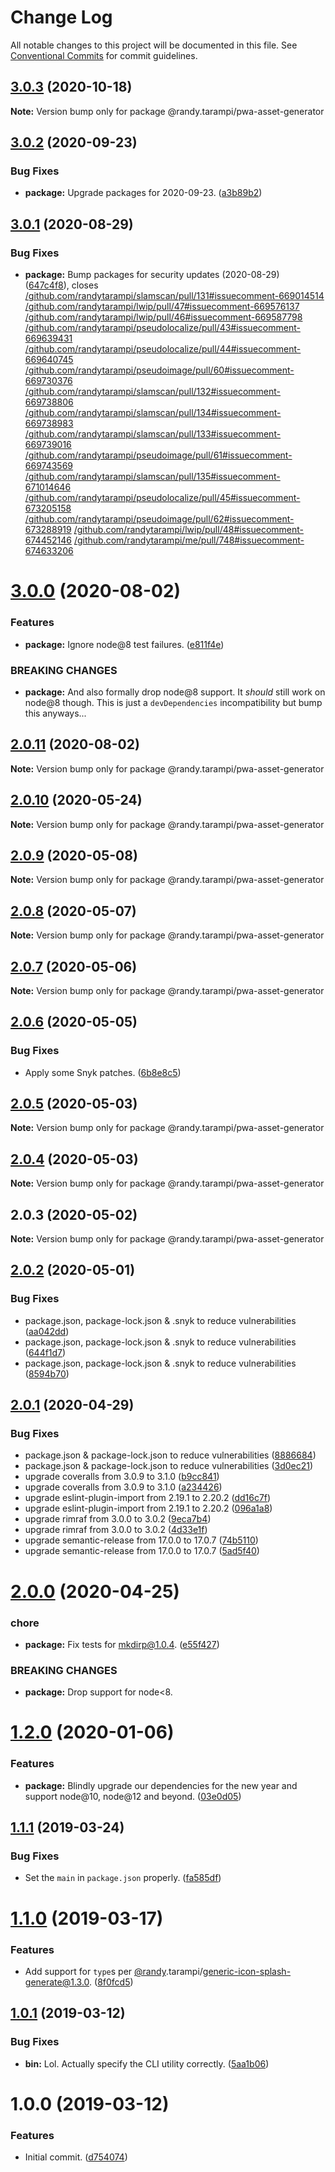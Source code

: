 # Change Log

All notable changes to this project will be documented in this file.
See [Conventional Commits](https://conventionalcommits.org) for commit guidelines.

## [3.0.3](https://github.com/randytarampi/pwa-asset-generator/compare/@randy.tarampi/pwa-asset-generator@3.0.2...@randy.tarampi/pwa-asset-generator@3.0.3) (2020-10-18)

**Note:** Version bump only for package @randy.tarampi/pwa-asset-generator





## [3.0.2](https://github.com/randytarampi/pwa-asset-generator/compare/@randy.tarampi/pwa-asset-generator@3.0.1...@randy.tarampi/pwa-asset-generator@3.0.2) (2020-09-23)


### Bug Fixes

* **package:** Upgrade packages for 2020-09-23. ([a3b89b2](https://github.com/randytarampi/pwa-asset-generator/commit/a3b89b29de919f5cdeed36feca9f296e71742ec8))





## [3.0.1](https://github.com/randytarampi/pwa-asset-generator/compare/@randy.tarampi/pwa-asset-generator@3.0.0...@randy.tarampi/pwa-asset-generator@3.0.1) (2020-08-29)


### Bug Fixes

* **package:** Bump packages for security updates (2020-08-29) ([647c4f8](https://github.com/randytarampi/pwa-asset-generator/commit/647c4f8cda94ffcb507b6433ca5c35466177cc80)), closes [/github.com/randytarampi/slamscan/pull/131#issuecomment-669014514](https://github.com//github.com/randytarampi/slamscan/pull/131/issues/issuecomment-669014514) [/github.com/randytarampi/lwip/pull/47#issuecomment-669576137](https://github.com//github.com/randytarampi/lwip/pull/47/issues/issuecomment-669576137) [/github.com/randytarampi/lwip/pull/46#issuecomment-669587798](https://github.com//github.com/randytarampi/lwip/pull/46/issues/issuecomment-669587798) [/github.com/randytarampi/pseudolocalize/pull/43#issuecomment-669639431](https://github.com//github.com/randytarampi/pseudolocalize/pull/43/issues/issuecomment-669639431) [/github.com/randytarampi/pseudolocalize/pull/44#issuecomment-669640745](https://github.com//github.com/randytarampi/pseudolocalize/pull/44/issues/issuecomment-669640745) [/github.com/randytarampi/pseudoimage/pull/60#issuecomment-669730376](https://github.com//github.com/randytarampi/pseudoimage/pull/60/issues/issuecomment-669730376) [/github.com/randytarampi/slamscan/pull/132#issuecomment-669738806](https://github.com//github.com/randytarampi/slamscan/pull/132/issues/issuecomment-669738806) [/github.com/randytarampi/slamscan/pull/134#issuecomment-669738983](https://github.com//github.com/randytarampi/slamscan/pull/134/issues/issuecomment-669738983) [/github.com/randytarampi/slamscan/pull/133#issuecomment-669739016](https://github.com//github.com/randytarampi/slamscan/pull/133/issues/issuecomment-669739016) [/github.com/randytarampi/pseudoimage/pull/61#issuecomment-669743569](https://github.com//github.com/randytarampi/pseudoimage/pull/61/issues/issuecomment-669743569) [/github.com/randytarampi/slamscan/pull/135#issuecomment-671014646](https://github.com//github.com/randytarampi/slamscan/pull/135/issues/issuecomment-671014646) [/github.com/randytarampi/pseudolocalize/pull/45#issuecomment-673205158](https://github.com//github.com/randytarampi/pseudolocalize/pull/45/issues/issuecomment-673205158) [/github.com/randytarampi/pseudoimage/pull/62#issuecomment-673288919](https://github.com//github.com/randytarampi/pseudoimage/pull/62/issues/issuecomment-673288919) [/github.com/randytarampi/lwip/pull/48#issuecomment-674452146](https://github.com//github.com/randytarampi/lwip/pull/48/issues/issuecomment-674452146) [/github.com/randytarampi/me/pull/748#issuecomment-674633206](https://github.com//github.com/randytarampi/me/pull/748/issues/issuecomment-674633206)





# [3.0.0](https://github.com/randytarampi/pwa-asset-generator/compare/@randy.tarampi/pwa-asset-generator@2.0.11...@randy.tarampi/pwa-asset-generator@3.0.0) (2020-08-02)


### Features

* **package:** Ignore node@8 test failures. ([e811f4e](https://github.com/randytarampi/pwa-asset-generator/commit/e811f4e0734170f86df01d83417377c7aefbe7dc))


### BREAKING CHANGES

* **package:** And also formally drop node@8 support. It *should* still work on node@8 though. This is just a `devDependencies` incompatibility but bump this anyways...





## [2.0.11](https://github.com/randytarampi/pwa-asset-generator/compare/@randy.tarampi/pwa-asset-generator@2.0.10...@randy.tarampi/pwa-asset-generator@2.0.11) (2020-08-02)

**Note:** Version bump only for package @randy.tarampi/pwa-asset-generator





## [2.0.10](https://github.com/randytarampi/pwa-asset-generator/compare/@randy.tarampi/pwa-asset-generator@2.0.9...@randy.tarampi/pwa-asset-generator@2.0.10) (2020-05-24)

**Note:** Version bump only for package @randy.tarampi/pwa-asset-generator





## [2.0.9](https://github.com/randytarampi/pwa-asset-generator/compare/@randy.tarampi/pwa-asset-generator@2.0.8...@randy.tarampi/pwa-asset-generator@2.0.9) (2020-05-08)

**Note:** Version bump only for package @randy.tarampi/pwa-asset-generator





## [2.0.8](https://github.com/randytarampi/pwa-asset-generator/compare/@randy.tarampi/pwa-asset-generator@2.0.7...@randy.tarampi/pwa-asset-generator@2.0.8) (2020-05-07)

**Note:** Version bump only for package @randy.tarampi/pwa-asset-generator





## [2.0.7](https://github.com/randytarampi/pwa-asset-generator/compare/@randy.tarampi/pwa-asset-generator@2.0.6...@randy.tarampi/pwa-asset-generator@2.0.7) (2020-05-06)

**Note:** Version bump only for package @randy.tarampi/pwa-asset-generator





## [2.0.6](https://github.com/randytarampi/pwa-asset-generator/compare/@randy.tarampi/pwa-asset-generator@2.0.5...@randy.tarampi/pwa-asset-generator@2.0.6) (2020-05-05)


### Bug Fixes

* Apply some Snyk patches. ([6b8e8c5](https://github.com/randytarampi/pwa-asset-generator/commit/6b8e8c5e3e08ffacfaacc92ea3d8de16da186fc4))





## [2.0.5](https://github.com/randytarampi/pwa-asset-generator/compare/@randy.tarampi/pwa-asset-generator@2.0.4...@randy.tarampi/pwa-asset-generator@2.0.5) (2020-05-03)

**Note:** Version bump only for package @randy.tarampi/pwa-asset-generator





## [2.0.4](https://github.com/randytarampi/pwa-asset-generator/compare/@randy.tarampi/pwa-asset-generator@2.0.3...@randy.tarampi/pwa-asset-generator@2.0.4) (2020-05-03)

**Note:** Version bump only for package @randy.tarampi/pwa-asset-generator





## 2.0.3 (2020-05-02)

**Note:** Version bump only for package @randy.tarampi/pwa-asset-generator





## [2.0.2](https://github.com/randytarampi/pwa-asset-generator/compare/v2.0.1...v2.0.2) (2020-05-01)


### Bug Fixes

* package.json, package-lock.json & .snyk to reduce vulnerabilities ([aa042dd](https://github.com/randytarampi/pwa-asset-generator/commit/aa042ddcd9ddb43b8655962231d2d1180ac54b1d))
* package.json, package-lock.json & .snyk to reduce vulnerabilities ([644f1d7](https://github.com/randytarampi/pwa-asset-generator/commit/644f1d72c624a73097050cecf4f60558e34455f6))
* package.json, package-lock.json & .snyk to reduce vulnerabilities ([8594b70](https://github.com/randytarampi/pwa-asset-generator/commit/8594b70597b970e7f6c1cc837975574110aeb650))

## [2.0.1](https://github.com/randytarampi/pwa-asset-generator/compare/v2.0.0...v2.0.1) (2020-04-29)


### Bug Fixes

* package.json & package-lock.json to reduce vulnerabilities ([8886684](https://github.com/randytarampi/pwa-asset-generator/commit/8886684013961bb7a5fc51b810abe40d027906ea))
* package.json & package-lock.json to reduce vulnerabilities ([3d0ec21](https://github.com/randytarampi/pwa-asset-generator/commit/3d0ec21a1fca3fc3c4ae4b7216f31f090581f113))
* upgrade coveralls from 3.0.9 to 3.1.0 ([b9cc841](https://github.com/randytarampi/pwa-asset-generator/commit/b9cc841af9e3489c582b2f3d77d69495d6488a4c))
* upgrade coveralls from 3.0.9 to 3.1.0 ([a234426](https://github.com/randytarampi/pwa-asset-generator/commit/a23442685bbb73defc122afc931d82f3ab7dbe93))
* upgrade eslint-plugin-import from 2.19.1 to 2.20.2 ([dd16c7f](https://github.com/randytarampi/pwa-asset-generator/commit/dd16c7f9dc74d4d3936bd956c8611e398b714564))
* upgrade eslint-plugin-import from 2.19.1 to 2.20.2 ([096a1a8](https://github.com/randytarampi/pwa-asset-generator/commit/096a1a8bdbd17e38140c7ab292702de0ee77e483))
* upgrade rimraf from 3.0.0 to 3.0.2 ([9eca7b4](https://github.com/randytarampi/pwa-asset-generator/commit/9eca7b433a648ed09fbc18222b6818b863abb7d6))
* upgrade rimraf from 3.0.0 to 3.0.2 ([4d33e1f](https://github.com/randytarampi/pwa-asset-generator/commit/4d33e1f54f14cccab1c3ae6149b8710f65a6990d))
* upgrade semantic-release from 17.0.0 to 17.0.7 ([74b5110](https://github.com/randytarampi/pwa-asset-generator/commit/74b51107e5e6ba4737ce0f9943e180e325b64702))
* upgrade semantic-release from 17.0.0 to 17.0.7 ([5ad5f40](https://github.com/randytarampi/pwa-asset-generator/commit/5ad5f40f88b1200749eb32b9cf4a881963ebf9b0))

# [2.0.0](https://github.com/randytarampi/pwa-asset-generator/compare/v1.2.0...v2.0.0) (2020-04-25)


### chore

* **package:** Fix tests for mkdirp@1.0.4. ([e55f427](https://github.com/randytarampi/pwa-asset-generator/commit/e55f4275425efca29f497e5a96a321370686ce1e))


### BREAKING CHANGES

* **package:** Drop support for node<8.

# [1.2.0](https://github.com/randytarampi/pwa-asset-generator/compare/v1.1.1...v1.2.0) (2020-01-06)


### Features

* **package:** Blindly upgrade our dependencies for the new year and support node@10, node@12 and beyond. ([03e0d05](https://github.com/randytarampi/pwa-asset-generator/commit/03e0d05ccea877acc367ca98393b9dba635cbed8))

## [1.1.1](https://github.com/randytarampi/pwa-asset-generator/compare/v1.1.0...v1.1.1) (2019-03-24)


### Bug Fixes

* Set the `main` in `package.json` properly. ([fa585df](https://github.com/randytarampi/pwa-asset-generator/commit/fa585df))

# [1.1.0](https://github.com/randytarampi/pwa-asset-generator/compare/v1.0.1...v1.1.0) (2019-03-17)


### Features

* Add support for `type`s per [@randy](https://github.com/randy).tarampi/generic-icon-splash-generate@1.3.0. ([8f0fcd5](https://github.com/randytarampi/pwa-asset-generator/commit/8f0fcd5))

## [1.0.1](https://github.com/randytarampi/pwa-asset-generator/compare/v1.0.0...v1.0.1) (2019-03-12)


### Bug Fixes

* **bin:** Lol. Actually specify the CLI utility correctly. ([5aa1b06](https://github.com/randytarampi/pwa-asset-generator/commit/5aa1b06))

# 1.0.0 (2019-03-12)


### Features

* Initial commit. ([d754074](https://github.com/randytarampi/pwa-asset-generator/commit/d754074))
